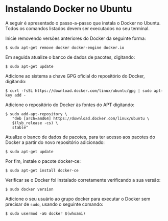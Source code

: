 # Instalando Docker no Ubuntu #

>
A seguir é apresentado o passo-a-passo que instala o Docker no Ubuntu. Todos 
os comandos listados devem ser executados no seu terminal.
>
>
Inicie removendo versões anteriores do Docker da seguinte forma:
```
$ sudo apt-get remove docker docker-engine docker.io
```
>
Em seguida atualize o banco de dados de pacotes, digitando:
```
$ sudo apt-get update
```
>
>
Adicione ao sistema a chave GPG oficial do repositório do Docker, digitando:
```
$ curl -fsSL https://download.docker.com/linux/ubuntu/gpg | sudo apt-key add -
```
>
>
Adicione o repositório do Docker às fontes do APT digitando:
```
$ sudo add-apt-repository \
   "deb [arch=amd64] https://download.docker.com/linux/ubuntu \
   $(lsb_release -cs) \
   stable"
```
>
>
Atualize o banco de dados de pacotes, para ter acesso aos pacotes do Docker a partir do novo repositório adicionado:
```
$ sudo apt-get update
```
>
>
Por fim, instale o pacote docker-ce:
```
$ sudo apt-get install docker-ce
```
>
>
Verificar se o Docker foi instalado corretamente verificando a sua versão:
```
$ sudo docker version
```
>
Adicione o seu usuário ao grupo docker para executar o Docker sem precisar 
de `sudo`, usando o seguinte comando:
```
$ sudo usermod -aG docker $(whoami)
```

>

